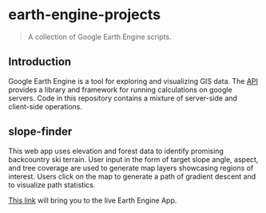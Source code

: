 # earth-engine-projects

> A collection of Google Earth Engine scripts.

## Introduction

Google Earth Engine is a tool for exploring and visualizing GIS data. The [API](https://developers.google.com/earth-engine/getstarted) provides a library and framework for running calculations on google servers. Code in this repository contains a mixture of server-side and client-side operations.

## slope-finder

This web app uses elevation and forest data to identify promising backcountry ski terrain. User input in the form of target slope angle, aspect, and tree coverage are used to generate map layers showcasing regions of interest. Users click on the map to generate a path of gradient descent and to visualize path statistics.

[This link](https://zebengberg.users.earthengine.app/view/slope-finder) will bring you to the live Earth Engine App.